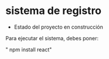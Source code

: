 <h1> sistema de registro</h1>

- Estado del proyecto en construcción

Para ejecutar el sistema, debes poner:

" npm install react"
